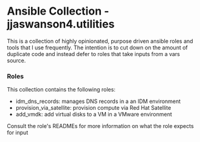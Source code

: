 # Ansible Collection - jjaswanson4.utilities

This is a collection of highly opinionated, purpose driven ansible roles and tools that I use frequently. The intention is to cut down on the amount of duplicate code and instead defer to roles that take inputs from a vars source.

### Roles
This collection contains the following roles:
- idm_dns_records: manages DNS records in a an IDM environment
- provision_via_satellite: provision compute via Red Hat Satellite
- add_vmdk: add virtual disks to a VM in a VMware environment

Consult the role's READMEs for more information on what the role expects for input
